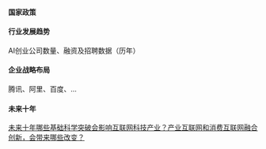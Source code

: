 #### 国家政策



#### 行业发展趋势

AI创业公司数量、融资及招聘数据（历年）



#### 企业战略布局

腾讯、阿里、百度、...



#### 未来十年

[未来十年哪些基础科学突破会影响互联网科技产业？产业互联网和消费互联网融合创新，会带来哪些改变？](https://www.zhihu.com/question/299741613)



